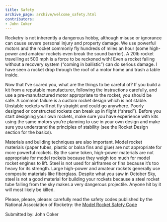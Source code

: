 ```yaml
---
title: Safety
archive_page: archive/welcome_safety.html
contributors:
- John Coker
---
```

Rocketry is not inherently a dangerous hobby, although misuse or ignorance can cause severe personal injury and property damage.
We use powerful motors and the rocket commonly fly hundreds of miles an hour (some high-power and amateur rockets even break the sound barrier).
A 20lb rocket travelling at 500 mph is a force to be reckoned with!
Even a rocket falling without a recovery system (“coming in ballistic”) can do serious damage.
I have seen a rocket drop through the roof of a motor home and trash a table inside.

Now that I’ve scared you, what are the things to be careful of?
If you build a kit from a reputable manufacturer, following the instructions carefully, and use a pre-manufactured motor appropriate to the rocket, you should be safe.
A common failure is a custom rocket design which is not stable.
Unstable rockets will not fly straight and could go anywhere.
Poorly designed or constructed rockets can break up in flight (“shred”).
Before you start designing your own rockets, make sure you have experience with kits using the same motors you’re planning to use in your own design and make sure you understand the principles of stability (see the Rocket Design section for the basics).

Materials and building techniques are also important.
Model rocket materials (paper tubes, plastic or balsa fins and glue) are not appropriate for more powerful rockets.
By the same token, high-power materials are not appropriate for model rockets because they weigh too much for model rocket engines to lift.
Steel is not used for airframes or fins because it’s too heavy for its strength.
Large high-power and amateur rockets generally use composite materials like fiberglass.
Despite what you saw in October Sky, steel is not a good material for building your rockets because a steel rocket tube falling from the sky makes a very dangerous projectile.
Anyone hit by it will most likely be killed.

Please, please, please: carefully read the safety codes published by the National Association of Rocketry: the [Model Rocket Safety Code](https://www.nar.org/safety-codes-2/)

Submitted by: John Coker
